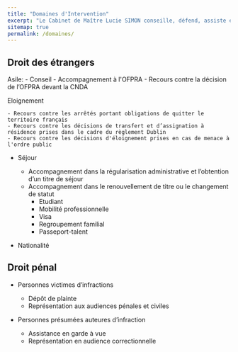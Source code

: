 ```yaml
---
title: "Domaines d'Intervention"
excerpt: "Le Cabinet de Maître Lucie SIMON conseille, défend, assiste et représente ses clients dans les domaines du droit suivants."
sitemap: true
permalink: /domaines/
---
```


## Droit des étrangers
 
 Asile:
     - Conseil
     - Accompagnement à l'OFPRA
     - Recours contre la décision de l’OFPRA devant la CNDA

Eloignement

    - Recours contre les arrêtés portant obligations de quitter le territoire français
    - Recours contre les décisions de transfert et d’assignation à résidence prises dans le cadre du règlement Dublin
    - Recours contre les décisions d'éloignement prises en cas de menace à l'ordre public

- Séjour

     - Accompagnement dans la régularisation administrative et l’obtention d’un titre de séjour
     - Accompagnement dans le renouvellement de titre ou le changement de statut
        - Etudiant
        - Mobilité professionnelle 
        - Visa
        - Regroupement familial
        - Passeport-talent
        
- Nationalité

## Droit pénal

- Personnes victimes d’infractions
    - Dépôt de plainte
    - Représentation aux audiences pénales et civiles
    
- Personnes présumées auteures d’infraction
    - Assistance en garde à vue
    - Représentation en audience correctionnelle


